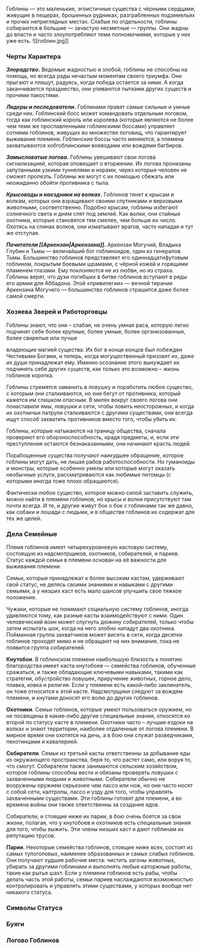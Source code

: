 Гоблины — это маленькие, эгоистичные существа с чёрными сердцами, живущие в пещерах, брошенных рудниках, разграбленных подземельях и прочих неприглядных местах. Слабые по отдельности, гоблины собираются в большие — зачастую несметные — группы. Они жадны до власти и часто злоупотребляют теми полномочиями, которые у них уже есть.
![[гоблин.jpg]]
### Черты Характера
**_Злорадство_.** Ведомые жадностью и злобой, гоблины не способны на помощь, но всегда рады нечастым моментам своего триумфа. Они прыгают и пляшут, радуясь, когда победа остается за ними. А когда заканчивается празднество, они упиваются пытками других существ и прочими пакостями.

**_Лидеры и последователи_.** Гоблинами правят самые сильные и умные среди них. Гоблинский босс может командовать отдельным логовом, тогда как гоблинский король или королева (которые являются не более чем теми же прославленными гоблинскими боссами) управляет сотнями гоблинов, живущих во множестве логовищ, что гарантирует выживание племени. Гоблинские боссы часто меняются, а племена захватываются хобгоблинскими воеводами или вождями багбиров.

**_Замысловатые логова_.** Гоблины увешивают свои логова сигнализацией, которая оповещает о вторжении. Их логова пронизаны запутанными узкими туннелями и норами, через которые человек не сможет пролезть. Гоблины же могут с их помощью сбежать или неожиданно обойти противника с тыла.

**_Крысоводы и наездники на волках_.** Гоблинов тянет к крысам и волкам, которых они взращивают своими спутниками и верховыми животными, соответственно. Подобно крысам, гоблины избегают солнечного света и днем спят под землей. Как волки, они стайные охотники, которые становятся тем смелее, чем больше их число. Охотясь на спинах волков, они изматывают врагов, часто нападая и тут же отступая.

**_Почитатели [[Аркензан|Аркензана]]._** Аркензан Могучий, Владыка Глубин и Тьмы — величайший бог гоблиноидов, один из генералов Тьмы. Большинство гоблинов представляет его одиннадцатифутовым гоблином, покрытым боевыми шрамами, с чёрной кожей и горящими пламенем глазами. Ему поклоняются не из любви, но из страха. Гоблины верят, что духи погибших в битве гоблинов вступают в ряды его армии для Аббадона. Этой «привилегии» — вечной тирании Аркензана Могучего — большинство гоблинов страшится даже более самой смерти.

### Хозяева Зверей и Работорговцы
Гоблины знают, что они – слабая, не очень умная раса, которую легко подчинят себе более крупные, более умные, более организованные, более свирепые или лучше

владеющие магией существа. Их бог в конце концов был побежден Честивыми Богами, и теперь, когда могущественный призовет их, даже их души принадлежат ему. Именно осознание этого вынуждает их подчинять себе других существ, как только это возможно – жизнь гоблинов коротка.

Гоблины стремятся заманить в ловушку и поработить любое существо, с которым они сталкиваются, но они бегут от противника, который кажется им слишком опасным. В милях вокруг своего логова они понаставили ямы, ловушки и сети, чтобы ловить неосторожных, и когда их охотничьи патрули сталкиваются с другими существами, они всегда ищут способ захватить противников вместо того, чтобы убить их.

Гоблины, которые натыкаются на границу общества, сначала проверяют его обороноспособность, крадя предметы, и, если эти преступления остаются безнаказанными, они начинают красть людей.

Порабощенные существа получают наихудшее обращение, которое гоблины могут дать, не лишая рабов работоспособности. Но гуманоиды и монстры, которые особенно умелы или которые могут оказать необычные услуги, рассматриваются как любимые питомцы (с которыми иногда тоже плохо обращаются).

Фактически любое существо, которое можно силой заставить служить, можно найти в племени гоблинов, но крысы и волки присутствуют там почти всегда. И те, и другие живут бок о бок с гоблинами так же давно, как собаки и лошади с людьми, и в обществе гоблинов их содержат для тех же целей.
### Дела Семейные 
Племя гоблинов имеет четырехуровневую кастовую систему, состоящую из надсмотрщиков, охотников, собирателей, и париев. Статус каждой семьи в племени основан на её важности для выживания племени.

Семьи, которые принадлежат к более высоким кастам, удерживают свой статус, не делясь своими знаниями и навыками с другими семьями, а у низших каст есть мало шансов улучшить свое тяжкое положение.

Чужаки, которые не понимают социальную систему гоблинов, иногда удивляются тому, как разные касты взаимодействуют с ними. Один человеческий воин может спугнуть дюжину собирателей, только чтобы затем испытать шок, когда на него злобно нападут два охотника. Пойманная группа захватчиков может висеть в сети, когда десятки гоблинов проходят мимо и не обращают на них внимания, пока не появится группа собирателей.

**Кнутобои**. В гоблинском племени наибольшую близость к понятию благородства имеет каста кнутобоев — семейства гоблинов, обученные сражаться, и также обладающие ключевыми навыками, такими как стратегия, обустройство ловушек, приручение животных, горное дело, плавка, ковка и религия. Если у племени есть какой–либо заклинатель, он тоже относится к этой касте. Надсмотрщики следуют за вождем племени, и кнутами доносят его волю до других гоблинов.

**Охотники**. Семьи гоблинов, которые умеют пользоваться оружием, но не посвящены в какие–либо другие специальные знания, относятся ко второй по статусу касте в племени. Охотники часто – лучшие ездоки на волках и знают территории, наиболее отдаленные от логова племени. В мирное время они охотятся на дичь, а в бою они служат разведчиками, пехотинцами и кавалерией.

**Собиратели**. Семьи из третьей касты ответственны за добывание еды из окружающего пространства, беря то, что растет само, или воруя то, что смогут. Собиратели также занимаются сельским хозяйством, которое гоблины способны вести и обязаны проверять ловушки с захваченными людьми и животными. Собиратели обычно не вооружены оружием серьезнее чем лассо или нож, но они часто носят с собой сети, калтропы, лассо и узду для того, чтобы управлять захваченными существами. Эти гоблины готовят для племени, а во времена войны они также ответственны за создание ядов.

Собиратели, и стоящие ниже их парии, в бою очень боятся за свои жизни, полагая, что у кнутобоев и охотников есть специальные знания для того, чтобы выжить. Эти члены низших каст и дают гоблинам их репутацию трусов.

**Парии**. Некоторые семейства гоблинов, стоящие ниже всех, состоят из самых тупоголовых, наименее образованных и самых слабых гоблинов. Они получают худшие рабочие места: чистить загоны животных, убирать за другими гоблинами и выполнять любые каторжные работы, такие как рытье шахт. Если у племени гоблинов есть рабы, чтобы делать часть этой работы, семьи париев наслаждаются возможностью контролировать и управлять этими существами, у которых вообще нет никакого статуса.

### Символы Статуса 

### Буяги 

### Логово Гоблинов 



